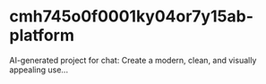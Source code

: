 # cmh745o0f0001ky04or7y15ab-platform
AI-generated project for chat: Create a modern, clean, and visually appealing use...

